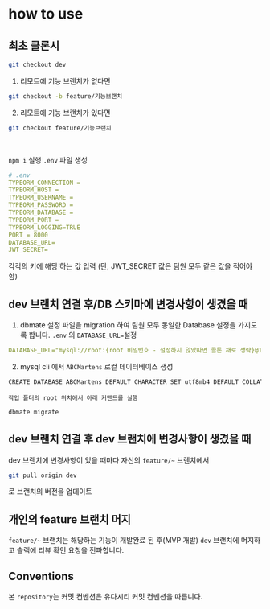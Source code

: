 # how to use

## 최초 클론시 </br>

```bash
git checkout dev
```

1.  리모트에 기능 브랜치가 없다면 </br>

```bash
git checkout -b feature/기능브랜치
```

2. 리모트에 기능 브랜치가 있다면</br>

```bash
git checkout feature/기능브랜치
```

   </br>

`npm i` 실행
`.env` 파일 생성

```yml
# .env
TYPEORM_CONNECTION =
TYPEORM_HOST =
TYPEORM_USERNAME =
TYPEORM_PASSWORD =
TYPEORM_DATABASE =
TYPEORM_PORT =
TYPEORM_LOGGING=TRUE
PORT = 8000
DATABASE_URL=
JWT_SECRET=
```

각각의 키에 해당 하는 값 입력 (단, JWT_SECRET 값은 팀원 모두 같은 값을 적어야 함)

## dev 브랜치 연결 후/DB 스키마에 변경사항이 생겼을 때

1. dbmate 설정 파일을 migration 하여 팀원 모두 동일한 Database 설정을 가지도록 합니다.
   `.env` 의 `DATABASE_URL=`설정

```yml
DATABASE_URL="mysql://root:{root 비밀번호 - 설정하지 않았따면 콜론 채로 생략}@127.0.0.1:3306/ABCMartens"
```
2. mysql cli 에서 `ABCMartens` 로컬 데이터베이스 생성
```bash
CREATE DATABASE ABCMartens DEFAULT CHARACTER SET utf8mb4 DEFAULT COLLATE utf8mb4_general_ci
```

`작업 폴더의 root 위치에서 아래 커맨드를 실행`

```bash
dbmate migrate
```

## dev 브랜치 연결 후 dev 브랜치에 변경사항이 생겼을 때

dev 브랜치에 변경사항이 있을 때마다 자신의 `feature/~` 브렌치에서

```bash
git pull origin dev
```

로 브랜치의 버전을 업데이트

## 개인의 feature 브랜치 머지

`feature/~` 브랜치는 해당하는 기능이 개발완료 된 후(MVP 개발) `dev` 브랜치에 머지하고 슬랙에 리뷰 확인 요청을 전파합니다.

## Conventions

본 `repository`는 커밋 컨벤션은 유다시티 커밋 컨벤션을 따릅니다.
